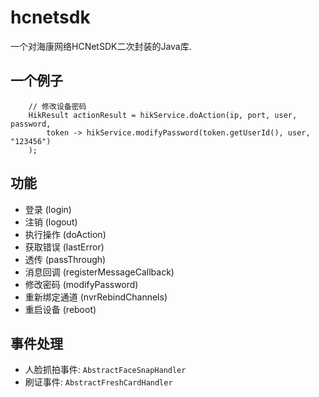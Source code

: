 # hcnetsdk
一个对海康网络HCNetSDK二次封装的Java库.

## 一个例子
```
    // 修改设备密码
    HikResult actionResult = hikService.doAction(ip, port, user, password, 
        token -> hikService.modifyPassword(token.getUserId(), user, "123456")
    );
```

## 功能
- 登录 (login)
- 注销 (logout)
- 执行操作 (doAction)
- 获取错误 (lastError)
- 透传 (passThrough)
- 消息回调 (registerMessageCallback)
- 修改密码 (modifyPassword)
- 重新绑定通道 (nvrRebindChannels)
- 重启设备 (reboot)

## 事件处理
- 人脸抓拍事件: `AbstractFaceSnapHandler`
- 刷证事件: `AbstractFreshCardHandler`


